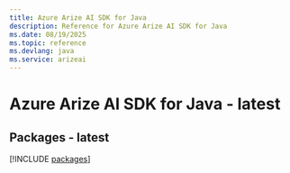 ```yaml
---
title: Azure Arize AI SDK for Java
description: Reference for Azure Arize AI SDK for Java
ms.date: 08/19/2025
ms.topic: reference
ms.devlang: java
ms.service: arizeai
---
```

# Azure Arize AI SDK for Java - latest
## Packages - latest
[!INCLUDE [packages](arize-ai-index.md)]